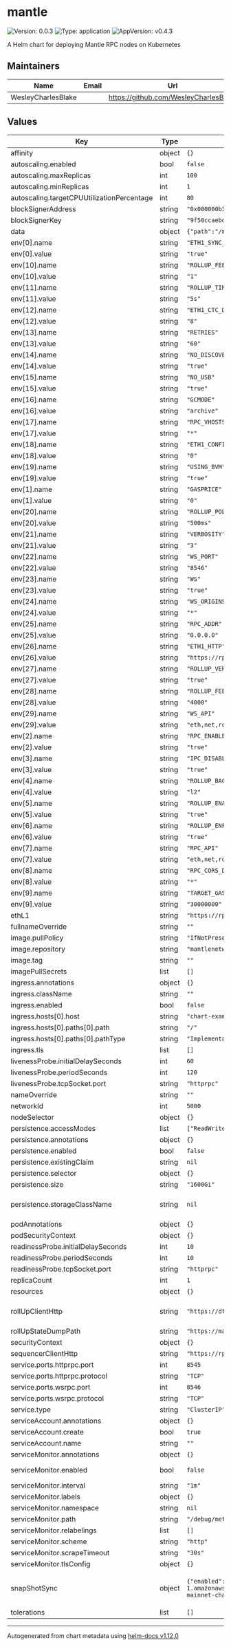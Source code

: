 # mantle

![Version: 0.0.3](https://img.shields.io/badge/Version-0.0.3-informational?style=flat-square) ![Type: application](https://img.shields.io/badge/Type-application-informational?style=flat-square) ![AppVersion: v0.4.3](https://img.shields.io/badge/AppVersion-v0.4.3-informational?style=flat-square)

A Helm chart for deploying Mantle RPC nodes on Kubernetes

## Maintainers

| Name | Email | Url |
| ---- | ------ | --- |
| WesleyCharlesBlake |  | <https://github.com/WesleyCharlesBlake> |

## Values

| Key | Type | Default | Description |
|-----|------|---------|-------------|
| affinity | object | `{}` |  |
| autoscaling.enabled | bool | `false` |  |
| autoscaling.maxReplicas | int | `100` |  |
| autoscaling.minReplicas | int | `1` |  |
| autoscaling.targetCPUUtilizationPercentage | int | `80` |  |
| blockSignerAddress | string | `"0x000000b36A00872bAF079426e012Cf5Cd2A74E8b"` |  |
| blockSignerKey | string | `"9f50ccaebd966113a0ef09793f8a3288cd0bb2c05d20caa3c0015b4e665f1b2d"` |  |
| data | object | `{"path":"/mantle-data"}` | Path to store data |
| env[0].name | string | `"ETH1_SYNC_SERVICE_ENABLE"` |  |
| env[0].value | string | `"true"` |  |
| env[10].name | string | `"ROLLUP_FEE_THRESHOLD_DOWN"` |  |
| env[10].value | string | `"1"` |  |
| env[11].name | string | `"ROLLUP_TIMESTAMP_REFRESH"` |  |
| env[11].value | string | `"5s"` |  |
| env[12].name | string | `"ETH1_CTC_DEPLOYMENT_HEIGHT"` |  |
| env[12].value | string | `"8"` |  |
| env[13].name | string | `"RETRIES"` |  |
| env[13].value | string | `"60"` |  |
| env[14].name | string | `"NO_DISCOVER"` |  |
| env[14].value | string | `"true"` |  |
| env[15].name | string | `"NO_USB"` |  |
| env[15].value | string | `"true"` |  |
| env[16].name | string | `"GCMODE"` |  |
| env[16].value | string | `"archive"` |  |
| env[17].name | string | `"RPC_VHOSTS"` |  |
| env[17].value | string | `"*"` |  |
| env[18].name | string | `"ETH1_CONFIRMATION_DEPTH"` |  |
| env[18].value | string | `"0"` |  |
| env[19].name | string | `"USING_BVM"` |  |
| env[19].value | string | `"true"` |  |
| env[1].name | string | `"GASPRICE"` |  |
| env[1].value | string | `"0"` |  |
| env[20].name | string | `"ROLLUP_POLL_INTERVAL_FLAG"` |  |
| env[20].value | string | `"500ms"` |  |
| env[21].name | string | `"VERBOSITY"` |  |
| env[21].value | string | `"3"` |  |
| env[22].name | string | `"WS_PORT"` |  |
| env[22].value | string | `"8546"` |  |
| env[23].name | string | `"WS"` |  |
| env[23].value | string | `"true"` |  |
| env[24].name | string | `"WS_ORIGINS"` |  |
| env[24].value | string | `"*"` |  |
| env[25].name | string | `"RPC_ADDR"` |  |
| env[25].value | string | `"0.0.0.0"` |  |
| env[26].name | string | `"ETH1_HTTP"` |  |
| env[26].value | string | `"https://rpc.chroniclelabs.io/eth"` |  |
| env[27].name | string | `"ROLLUP_VERIFIER_ENABLE"` |  |
| env[27].value | string | `"true"` |  |
| env[28].name | string | `"ROLLUP_FEE_THRESHOLD_UP"` |  |
| env[28].value | string | `"4000"` |  |
| env[29].name | string | `"WS_API"` |  |
| env[29].value | string | `"eth,net,rollup,web3"` |  |
| env[2].name | string | `"RPC_ENABLE"` |  |
| env[2].value | string | `"true"` |  |
| env[3].name | string | `"IPC_DISABLE"` |  |
| env[3].value | string | `"true"` |  |
| env[4].name | string | `"ROLLUP_BACKEND"` |  |
| env[4].value | string | `"l2"` |  |
| env[5].name | string | `"ROLLUP_ENABLE_L2_GAS_POLLING"` |  |
| env[5].value | string | `"true"` |  |
| env[6].name | string | `"ROLLUP_ENFORCE_FEES"` |  |
| env[6].value | string | `"true"` |  |
| env[7].name | string | `"RPC_API"` |  |
| env[7].value | string | `"eth,net,rollup,web3"` |  |
| env[8].name | string | `"RPC_CORS_DOMAIN"` |  |
| env[8].value | string | `"*"` |  |
| env[9].name | string | `"TARGET_GAS_LIMIT"` |  |
| env[9].value | string | `"30000000"` |  |
| ethL1 | string | `"https://rpc.ankr.com/eth"` | ETH l1 node |
| fullnameOverride | string | `""` |  |
| image.pullPolicy | string | `"IfNotPresent"` |  |
| image.repository | string | `"mantlenetworkio/l2geth"` |  |
| image.tag | string | `""` |  |
| imagePullSecrets | list | `[]` |  |
| ingress.annotations | object | `{}` |  |
| ingress.className | string | `""` |  |
| ingress.enabled | bool | `false` |  |
| ingress.hosts[0].host | string | `"chart-example.local"` |  |
| ingress.hosts[0].paths[0].path | string | `"/"` |  |
| ingress.hosts[0].paths[0].pathType | string | `"ImplementationSpecific"` |  |
| ingress.tls | list | `[]` |  |
| livenessProbe.initialDelaySeconds | int | `60` |  |
| livenessProbe.periodSeconds | int | `120` |  |
| livenessProbe.tcpSocket.port | string | `"httprpc"` |  |
| nameOverride | string | `""` |  |
| networkId | int | `5000` | Network id |
| nodeSelector | object | `{}` |  |
| persistence.accessModes | list | `["ReadWriteOnce"]` | Access mode for the volume claim template |
| persistence.annotations | object | `{}` | Annotations for volume claim template |
| persistence.enabled | bool | `false` | Uses an EmptyDir when not enabled |
| persistence.existingClaim | string | `nil` | Use an existing PVC when persistence.enabled |
| persistence.selector | object | `{}` | Selector for volume claim template |
| persistence.size | string | `"1600Gi"` | Requested size for volume claim template |
| persistence.storageClassName | string | `nil` | Use a specific storage class E.g 'local-path' for local storage to achieve best performance Read more (https://github.com/rancher/local-path-provisioner) |
| podAnnotations | object | `{}` |  |
| podSecurityContext | object | `{}` |  |
| readinessProbe.initialDelaySeconds | int | `10` |  |
| readinessProbe.periodSeconds | int | `10` |  |
| readinessProbe.tcpSocket.port | string | `"httprpc"` |  |
| replicaCount | int | `1` |  |
| resources | object | `{}` |  |
| rollUpClientHttp | string | `"https://dtl.mantle.xyz"` | DLT service url refer to https://docs.mantle.xyz/network/for-validators/deploy-a-node/deploying-a-rollup-verifier-replica-node#network-dtl-url |
| rollUpStateDumpPath | string | `"https://mantlenetworkio.github.io/networks/mainnet/genesis.json"` |  |
| securityContext | object | `{}` |  |
| sequencerClientHttp | string | `"https://rpc.mantle.xyz"` |  |
| service.ports.httprpc.port | int | `8545` |  |
| service.ports.httprpc.protocol | string | `"TCP"` |  |
| service.ports.wsrpc.port | int | `8546` |  |
| service.ports.wsrpc.protocol | string | `"TCP"` |  |
| service.type | string | `"ClusterIP"` |  |
| serviceAccount.annotations | object | `{}` |  |
| serviceAccount.create | bool | `true` |  |
| serviceAccount.name | string | `""` |  |
| serviceMonitor.annotations | object | `{}` | Additional ServiceMonitor annotations |
| serviceMonitor.enabled | bool | `false` | If true, a ServiceMonitor CRD is created for a prometheus operator https://github.com/coreos/prometheus-operator |
| serviceMonitor.interval | string | `"1m"` | ServiceMonitor scrape interval |
| serviceMonitor.labels | object | `{}` | Additional ServiceMonitor labels |
| serviceMonitor.namespace | string | `nil` | Alternative namespace for ServiceMonitor |
| serviceMonitor.path | string | `"/debug/metrics"` | Path to scrape |
| serviceMonitor.relabelings | list | `[]` | ServiceMonitor relabelings |
| serviceMonitor.scheme | string | `"http"` | ServiceMonitor scheme |
| serviceMonitor.scrapeTimeout | string | `"30s"` | ServiceMonitor scrape timeout |
| serviceMonitor.tlsConfig | object | `{}` | ServiceMonitor TLS configuration |
| snapShotSync | object | `{"enabled":false,"snapShotUrl":"https://s3.ap-southeast-1.amazonaws.com/snapshot.mantle.xyz","tarballName":"20240117-mainnet-chaindata.tar"}` | Download from snapshot. will run snapshot sync before starting node in an initContainer. refer to https://github.com/mantlenetworkio/networks/blob/main/run-node-mainnet.md#download-latest-snapshot-from-mantle |
| tolerations | list | `[]` |  |

----------------------------------------------
Autogenerated from chart metadata using [helm-docs v1.12.0](https://github.com/norwoodj/helm-docs/releases/v1.12.0)
